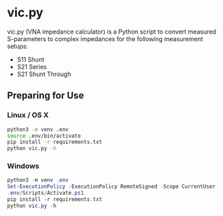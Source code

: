 # vic.py

vic.py (VNA impedance calculator) is a Python script to convert measured S-parameters to complex impedances for the following measurement setups:

* S11 Shunt
* S21 Series
* S21 Shunt Through

## Preparing for Use

### Linux / OS X

```sh
python3 -m venv .env
source .env/bin/activate
pip install -r requirements.txt
python vic.py -h
```

### Windows

```powershell
python3 -m venv .env
Set-ExecutionPolicy -ExecutionPolicy RemoteSigned -Scope CurrentUser
.env/Scripts/Activate.ps1
pip install -r requirements.txt
python vic.py -h
```
